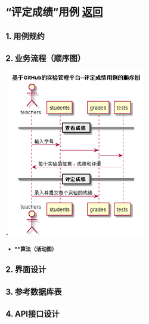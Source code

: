 ﻿<!-- markdownlint-disable MD033-->
<!-- 禁止MD033类型的警告 https://www.npmjs.com/package/markdownlint -->

# “评定成绩”用例 [返回](./README.md)
## 1. 用例规约

## 2. 业务流程（顺序图）
-![sequence1](./sequence评定成绩.png) 

- #### **算法（活动图）

## 2. 界面设计

## 3. 参考数据库表

## 4. API接口设计